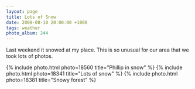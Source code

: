 ```yaml
---
layout: page
title: Lots of Snow
date: 2008-08-10 20:00:00 +1000
tags: weather
photo_album: 244
---
```


Last weekend it snowed at my place. This is so unusual for our area
that we took lots of photos.

{% include photo.html photo=18560 title="Phillip in snow" %}
{% include photo.html photo=18341 title="Lots of snow" %}
{% include photo.html photo=18381 title="Snowy forest" %}
